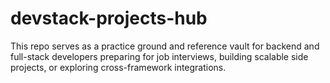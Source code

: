 # devstack-projects-hub
This repo serves as a practice ground and reference vault for backend and full-stack developers preparing for job interviews, building scalable side projects, or exploring cross-framework integrations.
